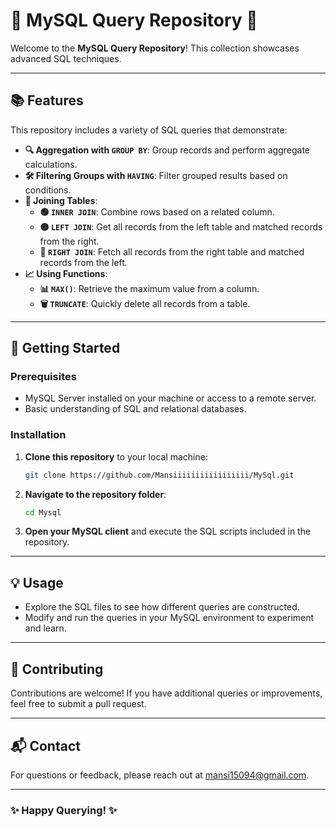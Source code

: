 # 🌟 MySQL Query Repository 🌟

Welcome to the **MySQL Query Repository**! This collection showcases advanced SQL techniques.

---

## 📚 Features

This repository includes a variety of SQL queries that demonstrate:

- **🔍 Aggregation with `GROUP BY`**: Group records and perform aggregate calculations.
- **🛠️ Filtering Groups with `HAVING`**: Filter grouped results based on conditions.
- **🔗 Joining Tables**:
  - **🟢 `INNER JOIN`**: Combine rows based on a related column.
  - **🟡 `LEFT JOIN`**: Get all records from the left table and matched records from the right.
  - **🔵 `RIGHT JOIN`**: Fetch all records from the right table and matched records from the left.
- **📈 Using Functions**:
  - **📊 `MAX()`**: Retrieve the maximum value from a column.
  - **🗑️ `TRUNCATE`**: Quickly delete all records from a table.

---

## 🚀 Getting Started

### Prerequisites

- MySQL Server installed on your machine or access to a remote server.
- Basic understanding of SQL and relational databases.

### Installation

1. **Clone this repository** to your local machine:
   ```bash
   git clone https://github.com/Mansiiiiiiiiiiiiiiiii/MySql.git
   ```
2. **Navigate to the repository folder**:
   ```bash
   cd Mysql
   ```
3. **Open your MySQL client** and execute the SQL scripts included in the repository.

---

## 💡 Usage

- Explore the SQL files to see how different queries are constructed.
- Modify and run the queries in your MySQL environment to experiment and learn.

---

## 🤝 Contributing

Contributions are welcome! If you have additional queries or improvements, feel free to submit a pull request. 

---

## 📬 Contact

For questions or feedback, please reach out at [mansi15094@gmail.com](mailto:mansi15094@gmail.com).

---

### ✨ Happy Querying! ✨

